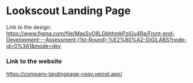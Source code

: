 # Lookscout Landing Page

Link to the design: https://www.figma.com/file/MasSvO8LGbhhmkPziGu4Ra/Front-end-Development---Assessment-(1st-Round)-%E2%80%A2-DiGiLABS?node-id=0%3A1&mode=dev

### Link to the website

https://company-landingpage-vsqv.vercel.app/
